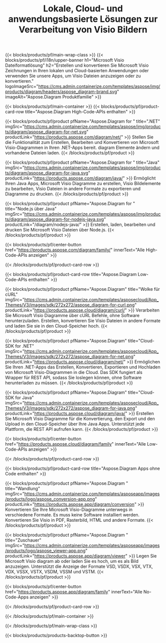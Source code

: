 ﻿---
title: Lokale, Cloud- und anwendungsbasierte Lösungen zur Verarbeitung von Visio Bildern 
weight: 1110
url: /de/
description: Erstellen, verarbeiten und konvertieren Sie Microsoft Visio Zeichnungen über High Code APIs oder Cloud-basierte SDKs. Oder verwenden Sie unsere plattformübergreifenden Apps, um Visio-Dateien anzuzeigen oder zu konvertieren.
---
{{< blocks/products/pf/main-wrap-class >}}
{{< blocks/products/pf/i18n/upper-banner h1="Microsoft Visio Dateiformatlösung" h2="Erstellen und konvertieren Sie Microsoft Visio Zeichnungen in Ihren lokalen und Cloud-basierten Anwendungen oder verwenden Sie unsere Apps, um Visio Dateien anzuzeigen oder zu konvertieren." logoImageSrc="https://cms.admin.containerize.com/templates/aspose/img/products/diagram/headers/aspose_diagram-brand.svg" imageAlt="Aspose.Diagram Produktfamilie" >}}

{{< blocks/products/pf/main-container >}}
{{< blocks/products/pf/product-card-row title="Aspose.Diagram High-Code-APIs enthalten" >}}

{{< blocks/products/pf/product pfName="Aspose.Diagram for " title=".NET" imgSrc="https://cms.admin.containerize.com/templates/aspose/img/products/diagram/aspose_diagram-for-net.svg" productLink="https://products.aspose.com/diagram/net/" >}}
Stellen Sie die Funktionalität zum Erstellen, Bearbeiten und Konvertieren von Microsoft Visio-Diagrammen in Ihren .NET-Apps bereit. diagram Elemente ändern und vorhandene Dateien laden.
{{< /blocks/products/pf/product >}}

{{< blocks/products/pf/product pfName="Aspose.Diagram for " title="Java" imgSrc="https://cms.admin.containerize.com/templates/aspose/img/products/diagram/aspose_diagram-for-java.svg" productLink="https://products.aspose.com/diagram/java/" >}}
Ermöglicht Ihren Java Apps, Microsoft Visio Diagramme zu erstellen, Visio Bildelemente zu bearbeiten, Visio Dateien in andere Formate zu exportieren und Diagramme zu drucken.
{{< /blocks/products/pf/product >}}

{{< blocks/products/pf/product pfName="Aspose.Diagram for " title="Node.js über Java" imgSrc="https://cms.admin.containerize.com/templates/aspose/img/products/diagram/aspose_diagram-for-nodejs-java.svg" productLink="/diagram/nodejs-java/" >}}
Erstellen, laden, bearbeiten und drucken Sie Microsoft Visio Dateien über Node.js.
{{< /blocks/products/pf/product >}}

{{< blocks/products/pf/center-button href="https://products.aspose.com/diagram/family/" innerText="Alle High-Code-APIs anzeigen" >}}

{{< /blocks/products/pf/product-card-row >}}

{{< blocks/products/pf/product-card-row title="Aspose.Diagram Low-Code-APIs enthalten" >}}

{{< blocks/products/pf/product pfName="Aspose.Diagram" title="Wolke für cURL" imgSrc="https://cms.admin.containerize.com/templates/asposecloud/App_Themes/V3/images/sdk/272x272/aspose_diagram-for-curl.png" productLink="https://products.aspose.cloud/diagram/curl/" >}}
Verarbeiten Sie Microsoft Visio Diagramme über cURL Befehle, ohne Software herunterzuladen. Erstellen, konvertieren Sie Visio Dateien in andere Formate und laden Sie sie in den Cloud-Speicher hoch.
{{< /blocks/products/pf/product >}}

{{< blocks/products/pf/product pfName="Aspose.Diagram" title="Cloud-SDK for .NET" imgSrc="https://cms.admin.containerize.com/templates/asposecloud/App_Themes/V3/images/sdk/272x272/aspose_diagram-for-net.png" productLink="https://products.aspose.cloud/diagram/net/" >}}
Ermöglichen Sie Ihren .NET-Apps das Erstellen, Konvertieren, Exportieren und Hochladen von Microsoft Visio-Diagrammen in die Cloud. Das SDK fungiert als Wrapper für REST API, sodass Sie loslegen können, ohne Software herunterladen zu müssen.
{{< /blocks/products/pf/product >}}

{{< blocks/products/pf/product pfName="Aspose.Diagram" title="Cloud-SDK for Java" imgSrc="https://cms.admin.containerize.com/templates/asposecloud/App_Themes/V3/images/sdk/272x272/aspose_diagram-for-java.png" productLink="https://products.aspose.cloud/diagram/java/" >}}
Erstellen Sie Microsoft Visio Diagramme für die Konvertierung, den Export und den Upload in den Cloud-Speicher über Ihre Java Apps. Unterstützt jede Plattform, die REST API aufrufen kann.
{{< /blocks/products/pf/product >}}

{{< blocks/products/pf/center-button href="https://products.aspose.cloud/diagram/family" innerText="Alle Low-Code-APIs anzeigen" >}}

{{< /blocks/products/pf/product-card-row >}}

{{< blocks/products/pf/product-card-row title="Aspose.Diagram Apps ohne Code enthalten" >}}

{{< blocks/products/pf/product pfName="Aspose.Diagram " title="Wandlung" imgSrc="https://cms.admin.containerize.com/templates/asposeapp/images/products/logo/aspose_conversion-app.png" productLink="https://products.aspose.app/diagram/conversion" >}}
Konvertieren Sie Ihre Microsoft Visio-Diagramme unterwegs in verschiedene Formate. Es muss keine Software installiert werden. Konvertieren Sie Visio in PDF, Rasterbild, HTML und andere Formate.
{{< /blocks/products/pf/product >}}

{{< blocks/products/pf/product pfName="Aspose.Diagram " title="Zuschauer" imgSrc="https://cms.admin.containerize.com/templates/asposeapp/images/products/logo/aspose_viewer-app.png" productLink="https://products.aspose.app/diagram/viewer" >}}
Legen Sie Microsoft Visio diagram ab oder laden Sie es hoch, um es als Bild anzuzeigen. Unterstützt die Anzeige der Formate VSD, VSDX, VSX, VTX, VDX, VSSX, VSTX, VSDM, VSSM und VSTM.
{{< /blocks/products/pf/product >}}

{{< blocks/products/pf/center-button href="https://products.aspose.app/diagram/family" innerText="Alle No-Code-Apps anzeigen" >}}

{{< /blocks/products/pf/product-card-row >}}

{{< /blocks/products/pf/main-container >}}


{{< /blocks/products/pf/main-wrap-class >}}

{{< blocks/products/products-backtop-button >}}